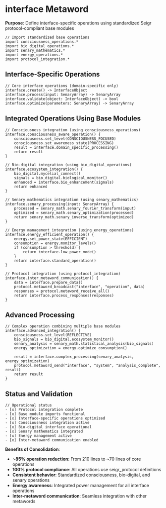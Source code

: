 # interface Metaword

**Purpose**: Define interface-specific operations using standardized Seigr protocol-compliant base modules

```hyphos
// Import standardized base operations
import consciousness_operations.*
import bio_digital_operations.*
import senary_mathematics.*
import energy_operations.*
import protocol_integration.*

```

## Interface-Specific Operations

```hyphos
// Core interface operations (domain-specific only)
interface.create() -> InterfaceObject
interface.process(input: SenaryArray) -> SenaryArray
interface.validate(object: InterfaceObject) -> bool
interface.optimize(parameters: SenaryArray) -> SenaryArray
```

## Integrated Operations Using Base Modules

```hyphos
// Consciousness integration (using consciousness_operations)
interface.consciousness_aware_operation() {
    consciousness.set_level(CONSCIOUSNESS_FOCUSED)
    consciousness.set_awareness_state(PROCESSING)
    result = interface.domain_specific_processing()
    return result
}

// Bio-digital integration (using bio_digital_operations)
interface.ecosystem_integration() {
    bio_digital.mycelial_connect()
    signals = bio_digital.biological_monitor()
    enhanced = interface.bio_enhancement(signals)
    return enhanced
}

// Senary mathematics integration (using senary_mathematics)
interface.senary_processing(input: SenaryArray) {
    processed = senary_math.senary_fourier_transform(input)
    optimized = senary_math.senary_optimization(processed)
    return senary_math.senary_inverse_transform(optimized)
}

// Energy management integration (using energy_operations)
interface.energy_efficient_operation() {
    energy.set_power_state(EFFICIENT)
    consumption = energy.monitor_levels()
    if (consumption > threshold) {
        return interface.low_power_mode()
    }
    return interface.standard_operation()
}

// Protocol integration (using protocol_integration)
interface.inter_metaword_communication() {
    data = interface.prepare_data()
    protocol.metaword_broadcast("interface", "operation", data)
    responses = protocol.metaword_receive_all()
    return interface.process_responses(responses)
}
```

## Advanced Processing

```hyphos
// Complex operation combining multiple base modules
interface.advanced_integration() {
    consciousness.set_level(REFLECTIVE)
    bio_signals = bio_digital.ecosystem_monitor()
    senary_analysis = senary_math.statistical_analysis(bio_signals)
    energy_optimization = energy.optimize_consumption()
    
    result = interface.complex_processing(senary_analysis, energy_optimization)
    protocol.metaword_send("interface", "system", "analysis_complete", result)
    return result
}
```

## Status and Validation

```hyphos
// Operational status
- [x] Protocol integration complete
- [x] Base module imports functional  
- [x] Interface-specific operations optimized
- [x] Consciousness integration active
- [x] Bio-digital interface operational
- [x] Senary mathematics integrated
- [x] Energy management active
- [x] Inter-metaword communication enabled
```

**Benefits of Consolidation**:
- **~85% operation reduction**: From 210 lines to ~70 lines of core operations
- **100% protocol compliance**: All operations use seigr_protocol definitions
- **Consistent behavior**: Standardized consciousness, bio-digital, and senary operations
- **Energy awareness**: Integrated power management for all interface operations
- **Inter-metaword communication**: Seamless integration with other metawords
